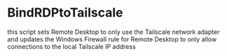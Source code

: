 # BindRDPtoTailscale

this script sets Remote Desktop to only use the Tailscale network adapter and updates the Windows Firewall rule for Remote Desktop to only allow connections to the local Tailscale IP address
